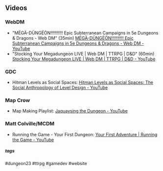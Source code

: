 ## Videos

### WebDM
- "MËGÄ-DÜNGËÖN!!!!!!!!!! Epic Subterranean Campaigns in 5e Dungeons & Dragons - Web DM" (35min) [MËGÄ-DÜNGËÖN!!!!!!!!!! Epic Subterranean Campaigns in 5e Dungeons & Dragons - Web DM - YouTube](https://www.youtube.com/watch?v=8e9tJ260sWc)
- "Stocking Your Megadungeon LIVE | Web DM | TTRPG | D&D" (60min) [Stocking Your Megadungeon LIVE | Web DM | TTRPG | D&D - YouTube](https://www.youtube.com/watch?v=fzDVMekaFLY)  

### GDC
- Hitman Levels as Social Spaces: [Hitman Levels as Social Spaces: The Social Anthropology of Level Design - YouTube](https://youtu.be/SpRJuinc9AM)  

### Map Crow
- Map Making Playlist: [Jaquaysing the Dungeon - YouTube](https://www.youtube.com/watch?v=yJXnrRd9qns&list=PLlUAT9sIQ7Mr_BJ1X65vy3uSVJSf1YB6r)

### Matt Colville/MCDM
- Running the Game - Your First Dungeon: [Your First Adventure | Running the Game - YouTube](https://youtu.be/zTD2RZz6mlo?list=PLlUk42GiU2guNzWBzxn7hs8MaV7ELLCP_)  

##### tags
  #dungeon23 #ttrpg #gamedev #website
